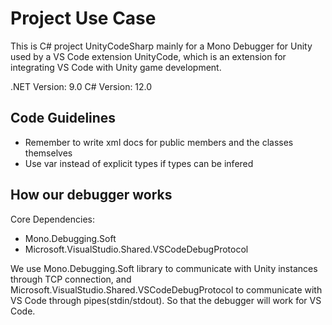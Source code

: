 # Project Use Case
This is C# project UnityCodeSharp mainly for a Mono Debugger for Unity used by a VS Code extension UnityCode, which is an extension for integrating VS Code with Unity game development.

.NET Version: 9.0
C# Version: 12.0

## Code Guidelines
- Remember to write xml docs for public members and the classes themselves
- Use var instead of explicit types if types can be infered

## How our debugger works
Core Dependencies:
- Mono.Debugging.Soft
- Microsoft.VisualStudio.Shared.VSCodeDebugProtocol

We use Mono.Debugging.Soft library to communicate with Unity instances through TCP connection, and Microsoft.VisualStudio.Shared.VSCodeDebugProtocol to communicate with VS Code through pipes(stdin/stdout). So that the debugger will work for VS Code.

